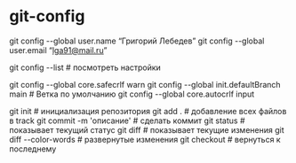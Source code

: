 # git-config

git config --global user.name “Григорий Лебедев”
git config --global user.email “lga91@mail.ru”

git config --list # посмотреть настройки

git config --global core.safecrlf warn
git config --global init.defaultBranch main # Ветка по умолчанию
git config --global core.autocrlf input


git init # инициализация репозитория
git add . # добавление всех файлов в track
git commit -m 'описание' # сделать коммит
git status   # показывает текущий статус
git diff  # показывает текущие изменения
git diff --color-words # развернутые изменения
git checkout # вернуться к последнему
